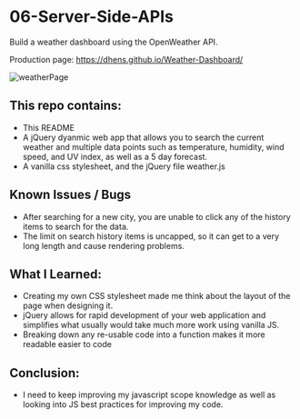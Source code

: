 # 06-Server-Side-APIs
Build a weather dashboard using the OpenWeather API.

Production page: https://dhens.github.io/Weather-Dashboard/

![weatherPage](https://i.imgur.com/IUi9If8.png)

## This repo contains:
* This README
* A jQuery dyanmic web app that allows you to search the current weather and multiple data points such as temperature, humidity, wind speed, and UV index, as well as a 5 day forecast.
* A vanilla css stylesheet, and the jQuery file weather.js

## Known Issues / Bugs
* After searching for a new city, you are unable to click any of the history items to search for the data.
* The limit on search history items is uncapped, so it can get to a very long length and cause rendering problems.

## What I Learned:
* Creating my own CSS stylesheet made me think about the layout of the page when designing it.
* jQuery allows for rapid development of your web application and simplifies what usually would take much more work using vanilla JS.
* Breaking down any re-usable code into a function makes it more readable easier to code

## Conclusion:
* I need to keep improving my javascript scope knowledge as well as looking into JS best practices for improving my code.
